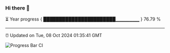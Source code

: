 ### Hi there 👋

⏳ Year progress { ███████████████████████▁▁▁▁▁▁▁ } 76.79 %

---

⏰ Updated on Tue, 08 Oct 2024 01:35:41 GMT

![Progress Bar CI](https://github.com/liununu/liununu/workflows/Progress%20Bar%20CI/badge.svg)
